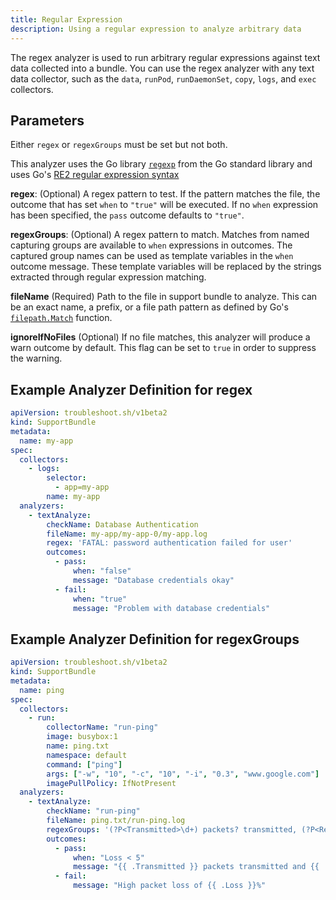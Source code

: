 ```yaml
---
title: Regular Expression
description: Using a regular expression to analyze arbitrary data
---
```


The regex analyzer is used to run arbitrary regular expressions against text data collected into a bundle. You can use the regex analyzer with any text data collector, such as the `data`, `runPod`, `runDaemonSet`, `copy`, `logs`, and `exec` collectors.

## Parameters

Either `regex` or `regexGroups` must be set but not both.

This analyzer uses the Go library [`regexp`](https://pkg.go.dev/regexp) from the Go standard library and uses Go's [RE2 regular expression syntax](https://github.com/google/re2/wiki/Syntax)

**regex**: (Optional) A regex pattern to test.
If the pattern matches the file, the outcome that has set `when` to `"true"` will be executed.
If no `when` expression has been specified, the `pass` outcome defaults to `"true"`.

**regexGroups**: (Optional)  A regex pattern to match.
Matches from named capturing groups are available to `when` expressions in outcomes. The captured group names can be used as template variables in the `when` outcome message. These template variables will be replaced by the strings extracted through regular expression matching.

**fileName** (Required) Path to the file in support bundle to analyze.
This can be an exact name, a prefix, or a file path pattern as defined by Go's [`filepath.Match`](https://pkg.go.dev/path/filepath#Match) function.

**ignoreIfNoFiles** (Optional)  If no file matches, this analyzer will produce a warn outcome by default. This flag can be set to `true` in order to suppress the warning.

## Example Analyzer Definition for regex

```yaml
apiVersion: troubleshoot.sh/v1beta2
kind: SupportBundle
metadata:
  name: my-app
spec:
  collectors:
    - logs:
        selector:
          - app=my-app
        name: my-app
  analyzers:
    - textAnalyze:
        checkName: Database Authentication
        fileName: my-app/my-app-0/my-app.log
        regex: 'FATAL: password authentication failed for user'
        outcomes:
          - pass:
              when: "false"
              message: "Database credentials okay"
          - fail:
              when: "true"
              message: "Problem with database credentials"
```

## Example Analyzer Definition for regexGroups

```yaml
apiVersion: troubleshoot.sh/v1beta2
kind: SupportBundle
metadata:
  name: ping
spec:
  collectors:
    - run:
        collectorName: "run-ping"
        image: busybox:1
        name: ping.txt
        namespace: default
        command: ["ping"]
        args: ["-w", "10", "-c", "10", "-i", "0.3", "www.google.com"]
        imagePullPolicy: IfNotPresent
  analyzers:
    - textAnalyze:
        checkName: "run-ping"
        fileName: ping.txt/run-ping.log
        regexGroups: '(?P<Transmitted>\d+) packets? transmitted, (?P<Received>\d+) packets? received, (?P<Loss>\d+)(\.\d+)?% packet loss'
        outcomes:
          - pass:
              when: "Loss < 5"
              message: "{{ .Transmitted }} packets transmitted and {{ .Received }} packets received with {{ .Loss }}% packet loss"
          - fail:
              message: "High packet loss of {{ .Loss }}%"
```
